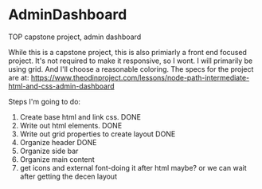 # AdminDashboard
TOP capstone project, admin dashboard

While this is a capstone project, this is also primiarly a front end focused project.
It's not required to make it responsive, so I wont. I will primarily be using grid.
And I'll choose a reasonable coloring. The specs for the project are at:
https://www.theodinproject.com/lessons/node-path-intermediate-html-and-css-admin-dashboard


Steps I'm going to do:
1. Create base html and link css. DONE
2. Write out html elements.  DONE
3. Write out grid properties to create layout DONE
4. Organize header DONE
5. Organize side bar
6. Organize main content
7. get icons and external font-doing it after html maybe? or we can wait after getting the decen layout